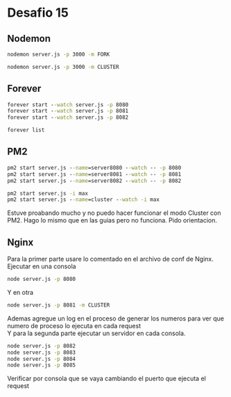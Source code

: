 # Desafio 15
## Nodemon
```cmd
nodemon server.js -p 3000 -m FORK
```
```cmd
nodemon server.js -p 3000 -m CLUSTER
```
## Forever
```cmd
forever start --watch server.js -p 8080
forever start --watch server.js -p 8081
forever start --watch server.js -p 8082
```
```cmd
forever list
```
## PM2
```cmd
pm2 start server.js --name=server8080 --watch -- -p 8080
pm2 start server.js --name=server8081 --watch -- -p 8081
pm2 start server.js --name=server8082 --watch -- -p 8082
```
```cmd
pm2 start server.js -i max
pm2 start server.js --name=cluster --watch -i max
```
Estuve proabando mucho y no puedo hacer funcionar el modo Cluster con PM2. Hago lo mismo que en las guias pero no funciona. Pido orientacion.
## Nginx
Para la primer parte usare lo comentado en el archivo de conf de Nginx.
Ejecutar en una consola
```cmd
node server.js -p 8080
```
Y en otra
```cmd
node server.js -p 8081 -m CLUSTER
```
Ademas agregue un log en el proceso de generar los numeros para ver que numero de proceso lo ejecuta en cada request<br>
Y para la segunda parte ejecutar un servidor en cada consola.
```cmd
node server.js -p 8082
node server.js -p 8083
node server.js -p 8084
node server.js -p 8085
```
Verificar por consola que se vaya cambiando el puerto que ejecuta el request